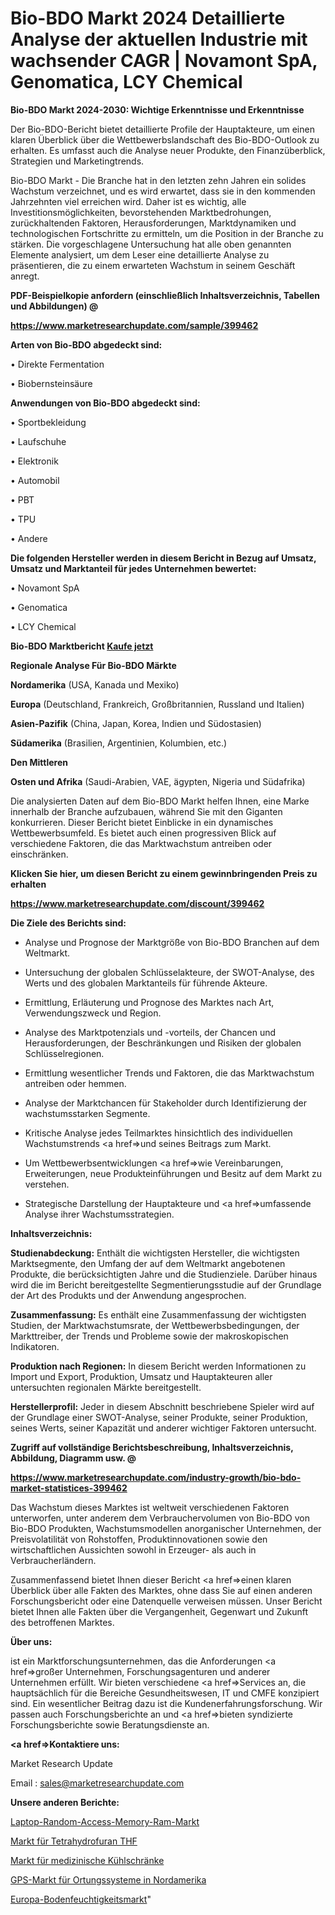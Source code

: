 # Bio-BDO Markt 2024 Detaillierte Analyse der aktuellen Industrie mit wachsender CAGR | Novamont SpA, Genomatica, LCY Chemical

<strong>Bio-BDO Markt 2024-2030: Wichtige Erkenntnisse und Erkenntnisse</strong>

Der Bio-BDO-Bericht bietet detaillierte Profile der Hauptakteure, um einen klaren Überblick über die Wettbewerbslandschaft des Bio-BDO-Outlook zu erhalten. Es umfasst auch die Analyse neuer Produkte, den Finanzüberblick, Strategien und Marketingtrends.

Bio-BDO Markt - Die Branche hat in den letzten zehn Jahren ein solides Wachstum verzeichnet, und es wird erwartet, dass sie in den kommenden Jahrzehnten viel erreichen wird. Daher ist es wichtig, alle Investitionsmöglichkeiten, bevorstehenden Marktbedrohungen, zurückhaltenden Faktoren, Herausforderungen, Marktdynamiken und technologischen Fortschritte zu ermitteln, um die Position in der Branche zu stärken. Die vorgeschlagene Untersuchung hat alle oben genannten Elemente analysiert, um dem Leser eine detaillierte Analyse zu präsentieren, die zu einem erwarteten Wachstum in seinem Geschäft anregt.



<strong><b>PDF-Beispielkopie anfordern (einschließlich Inhaltsverzeichnis, Tabellen und Abbildungen) @ </b></strong>

<strong><a href=https://www.marketresearchupdate.com/sample/399462>

<strong>https://www.marketresearchupdate.com/sample/399462</u></a></strong></strong>



<strong>Arten von Bio-BDO abgedeckt sind:</strong>

• Direkte Fermentation

• Biobernsteinsäure



<strong>Anwendungen von Bio-BDO abgedeckt sind:</strong>

• Sportbekleidung

• Laufschuhe

• Elektronik

• Automobil

• PBT

• TPU

• Andere



<strong>Die folgenden Hersteller werden in diesem Bericht in Bezug auf Umsatz, Umsatz und Marktanteil für jedes Unternehmen bewertet:</strong>

• Novamont SpA

• Genomatica

• LCY Chemical



<strong>Bio-BDO Marktbericht <a href=https://www.marketresearchupdate.com/buynow/399462>Kaufe jetzt</a></strong>



<strong>Regionale Analyse Für Bio-BDO Märkte</strong>



<strong>Nordamerika</strong> (USA, Kanada und Mexiko)



<strong>Europa</strong> (Deutschland, Frankreich, Großbritannien, Russland und Italien)



<strong>Asien-Pazifik</strong> (China, Japan, Korea, Indien und Südostasien)



<strong>Südamerika</strong> (Brasilien, Argentinien, Kolumbien, etc.)



<strong>Den Mittleren</strong> 

<strong>Osten und Afrika</strong> (Saudi-Arabien, VAE, ägypten, Nigeria und Südafrika)

Die analysierten Daten auf dem Bio-BDO Markt helfen Ihnen, eine Marke innerhalb der Branche aufzubauen, während Sie mit den Giganten konkurrieren. Dieser Bericht bietet Einblicke in ein dynamisches Wettbewerbsumfeld. Es bietet auch einen progressiven Blick auf verschiedene Faktoren, die das Marktwachstum antreiben oder einschränken.



<strong>Klicken Sie hier, um diesen Bericht zu einem gewinnbringenden Preis zu erhalten
</strong>

<strong><a href=https://www.marketresearchupdate.com/discount/399462>https://www.marketresearchupdate.com/discount/399462</b></u></strong></a>



<strong>Die Ziele des Berichts sind:</strong>

- Analyse und Prognose der Marktgröße von Bio-BDO Branchen auf dem Weltmarkt.

- Untersuchung der globalen Schlüsselakteure, der SWOT-Analyse, des Werts und des globalen Marktanteils für führende Akteure.

- Ermittlung, Erläuterung und Prognose des Marktes nach Art, Verwendungszweck und Region.

- Analyse des Marktpotenzials und -vorteils, der Chancen und Herausforderungen, der Beschränkungen und Risiken der globalen Schlüsselregionen.

- Ermittlung wesentlicher Trends und Faktoren, die das Marktwachstum antreiben oder hemmen.

- Analyse der Marktchancen für Stakeholder durch Identifizierung der wachstumsstarken Segmente.

- Kritische Analyse jedes Teilmarktes hinsichtlich des individuellen Wachstumstrends <a href=>und</a> seines Beitrags zum Markt.

- Um Wettbewerbsentwicklungen <a href=>wie</a> Vereinbarungen, Erweiterungen, neue Produkteinführungen und Besitz auf dem Markt zu verstehen.

- Strategische Darstellung der Hauptakteure und <a href=>umfas</a>sende Analyse ihrer Wachstumsstrategien.



<strong>Inhaltsverzeichnis:</strong>



<strong>Studienabdeckung:</strong> Enthält die wichtigsten Hersteller, die wichtigsten Marktsegmente, den Umfang der auf dem Weltmarkt angebotenen Produkte, die berücksichtigten Jahre und die Studienziele. Darüber hinaus wird die im Bericht bereitgestellte Segmentierungsstudie auf der Grundlage der Art des Produkts und der Anwendung angesprochen.



<strong>Zusammenfassung:</strong> Es enthält eine Zusammenfassung der wichtigsten Studien, der Marktwachstumsrate, der Wettbewerbsbedingungen, der Markttreiber, der Trends und Probleme sowie der makroskopischen Indikatoren.



<strong>Produktion nach Regionen:</strong> In diesem Bericht werden Informationen zu Import und Export, Produktion, Umsatz und Hauptakteuren aller untersuchten regionalen Märkte bereitgestellt.



<strong>Herstellerprofil:</strong> Jeder in diesem Abschnitt beschriebene Spieler wird auf der Grundlage einer SWOT-Analyse, seiner Produkte, seiner Produktion, seines Werts, seiner Kapazität und anderer wichtiger Faktoren untersucht.



<strong><b>Zugriff auf vollständige Berichtsbeschreibung, Inhaltsverzeichnis, Abbildung, Diagramm usw. @ </b></strong>

<strong><a href=https://www.marketresearchupdate.com/industry-growth/bio-bdo-market-statistices-399462>https://www.marketresearchupdate.com/industry-growth/bio-bdo-market-statistices-399462</a></strong>

Das Wachstum dieses Marktes ist weltweit verschiedenen Faktoren unterworfen, unter anderem dem Verbrauchervolumen von Bio-BDO von Bio-BDO Produkten, Wachstumsmodellen anorganischer Unternehmen, der Preisvolatilität von Rohstoffen, Produktinnovationen sowie den wirtschaftlichen Aussichten sowohl in Erzeuger- als auch in Verbraucherländern.

Zusammenfassend bietet Ihnen dieser Bericht <a href=>einen</a> klaren Überblick über alle Fakten des Marktes, ohne dass Sie auf einen anderen Forschungsbericht oder eine Datenquelle verweisen müssen. Unser Bericht bietet Ihnen alle Fakten über die Vergangenheit, Gegenwart und Zukunft des betroffenen Marktes.



<strong>Über uns:</strong>

 ist ein Marktforschungsunternehmen, das die Anforderungen <a href=>großer</a> Unternehmen, Forschungsagenturen und anderer Unternehmen erfüllt. Wir bieten verschiedene <a href=>Services</a> an, die hauptsächlich für die Bereiche Gesundheitswesen, IT und CMFE konzipiert sind. Ein wesentlicher Beitrag dazu ist die Kundenerfahrungsforschung. Wir passen auch Forschungsberichte an und <a href=>bieten</a> syndizierte Forschungsberichte sowie Beratungsdienste an.



<strong><a href=>Kontaktiere uns:</a></strong>

Market Research Update

Email : sales@marketresearchupdate.com



<strong>Unsere anderen Berichte:</strong>

<a href=https://www.linkedin.com/pulse/laptop-random-access-memory-ram-market-2023-2029>Laptop-Random-Access-Memory-Ram-Markt</a>

<a href=https://www.linkedin.com/pulse/tetrahydrofuran-thf-market-future-scope>Markt für Tetrahydrofuran THF</a>

<a href=https://www.linkedin.com/pulse/medical-refrigerator-market-outlooks-2023-size>Markt für medizinische Kühlschränke</a>

<a href=https://www.linkedin.com/pulse/north-america-positioning-systems-gps-market-2023-thriving>GPS-Markt für Ortungssysteme in Nordamerika</a>

<a href=https://www.linkedin.com/pulse/europe-soil-moisture-market-2023-current-future>Europa-Bodenfeuchtigkeitsmarkt</a>"
